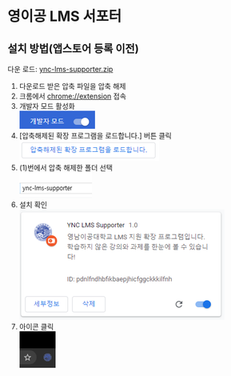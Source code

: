# 영이공 LMS 서포터
## 설치 방법(앱스토어 등록 이전)
다운 로드: [ync-lms-supporter.zip](./ync-lms-supporter.zip)
1. 다운로드 받은 압축 파일을 압축 해제
2. 크롬에서 [chrome://extension](chrome://extension) 접속
3. 개발자 모드 활성화  
    ![](_data/01.png)
4. [압축해제된 확장 프로그램을 로드합니다.] 버튼 클릭  
    ![](_data/02.png)
5. (1)번에서 압축 해제한 폴더 선택  
    ![](_data/03.png)
6. 설치 확인  
    ![](_data/04.png)
7. 아이콘 클릭  
    ![](_data/05.png)
